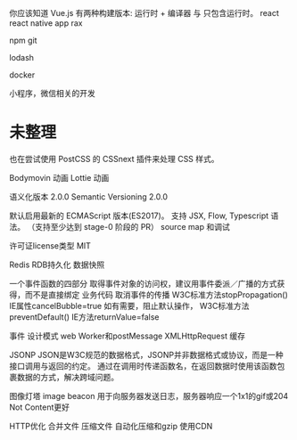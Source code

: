 




你应该知道 Vue.js 有两种构建版本: 运行时 + 编译器 与 只包含运行时。
react
react native app
rax

npm git

lodash

docker


小程序，微信相关的开发

# 未整理


也在尝试使用 PostCSS 的 CSSnext 插件来处理 CSS 样式。

Bodymovin 动画
Lottie 动画


语义化版本 2.0.0 Semantic Versioning 2.0.0

默认启用最新的 ECMAScript 版本(ES2017)。
支持 JSX, Flow, Typescript 语法。
（支持至少达到 stage-0 阶段的 PR）
source map 和调试

许可证license类型
  MIT

Redis
  RDB持久化 数据快照

一个事件函数的四部分
  取得事件对象的访问权，建议用事件委派／广播的方式获得，而不是直接绑定
  业务代码
  取消事件的传播
    W3C标准方法stopPropagation()
    IE属性cancelBubble=true
  如有需要，阻止默认操作，
    W3C标准方法preventDefault()
    IE方法returnValue=false

事件
设计模式
web Worker和postMessage
XMLHttpRequest
缓存

JSONP
JSON是W3C规范的数据格式，JSONP并非数据格式或协议，而是一种接口调用与返回的约定。
通过在调用时传递函数名，在返回数据时使用该函数包裹数据的方式，解决跨域问题。

图像灯塔 image beacon
用于向服务器发送日志，服务器响应一个1x1的gif或204 Not Content更好

HTTP优化
合并文件
压缩文件
  自动化压缩和gzip
使用CDN


